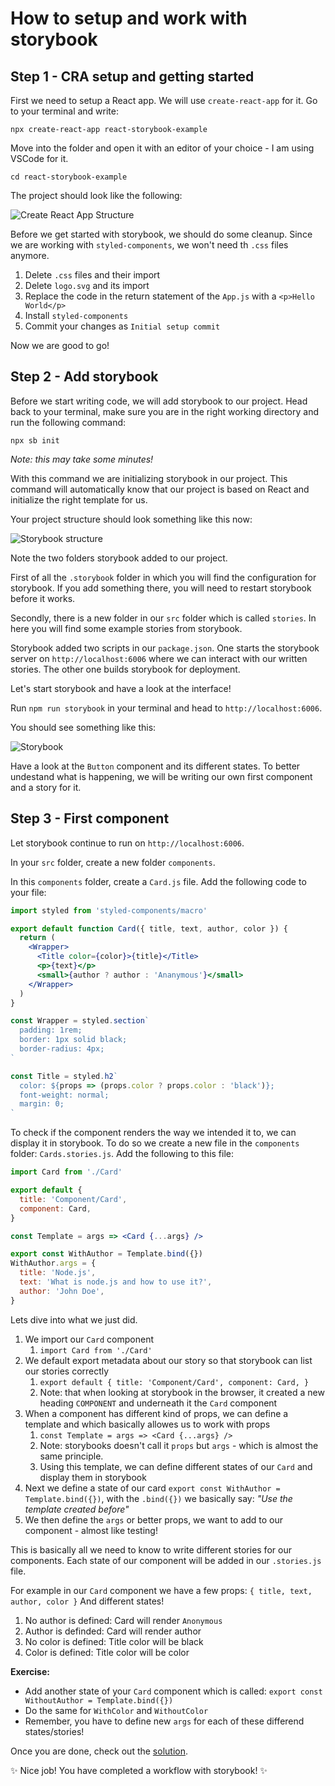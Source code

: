 # How to setup and work with storybook

## Step 1 - CRA setup and getting started

First we need to setup a React app. We will use `create-react-app` for it.
Go to your terminal and write:

`npx create-react-app react-storybook-example`

Move into the folder and open it with an editor of your choice - I am using VSCode for it.

`cd react-storybook-example`

The project should look like the following:

![Create React App Structure](assets/cra-setup.png)

Before we get started with storybook, we should do some cleanup. Since we are working with `styled-components`, we won't need th `.css` files anymore.

1. Delete `.css` files and their import
2. Delete `logo.svg` and its import
3. Replace the code in the return statement of the `App.js` with a `<p>Hello World</p>`
4. Install `styled-components`
5. Commit your changes as `Initial setup commit`

Now we are good to go!

## Step 2 - Add storybook

Before we start writing code, we will add storybook to our project. Head back to your terminal, make sure you are in the right working directory and run the following command:

`npx sb init`

_Note: this may take some minutes!_

With this command we are initializing storybook in our project. This command will automatically know that our project is based on React and initialize the right template for us.

Your project structure should look something like this now:

![Storybook structure](assets/storybook-structure.png)

Note the two folders storybook added to our project.

First of all the `.storybook` folder in which you will find the configuration for storybook. If you add something there, you will need to restart storybook before it works.

Secondly, there is a new folder in our `src` folder which is called `stories`. In here you will find some example stories from storybook.

Storybook added two scripts in our `package.json`. One starts the storybook server on `http://localhost:6006` where we can interact with our written stories. The other one builds storybook for deployment.

Let's start storybook and have a look at the interface!

Run `npm run storybook` in your terminal and head to `http://localhost:6006`.

You should see something like this:

![Storybook](assets/storybook.png)

Have a look at the `Button` component and its different states. To better undestand what is happening, we will be writing our own first component and a story for it.

## Step 3 - First component

Let storybook continue to run on `http://localhost:6006`.

In your `src` folder, create a new folder `components`.

In this `components` folder, create a `Card.js` file. Add the following code to your file:

```jsx
import styled from 'styled-components/macro'

export default function Card({ title, text, author, color }) {
  return (
    <Wrapper>
      <Title color={color}>{title}</Title>
      <p>{text}</p>
      <small>{author ? author : 'Ananymous'}</small>
    </Wrapper>
  )
}

const Wrapper = styled.section`
  padding: 1rem;
  border: 1px solid black;
  border-radius: 4px;
`

const Title = styled.h2`
  color: ${props => (props.color ? props.color : 'black')};
  font-weight: normal;
  margin: 0;
`
```

To check if the component renders the way we intended it to, we can display it in storybook. To do so we create a new file in the `components` folder: `Cards.stories.js`. Add the following to this file:

```jsx
import Card from './Card'

export default {
  title: 'Component/Card',
  component: Card,
}

const Template = args => <Card {...args} />

export const WithAuthor = Template.bind({})
WithAuthor.args = {
  title: 'Node.js',
  text: 'What is node.js and how to use it?',
  author: 'John Doe',
}
```

Lets dive into what we just did.

1. We import our `Card` component
   1. `import Card from './Card'`
2. We default export metadata about our story so that storybook can list our stories correctly
   1. `export default { title: 'Component/Card', component: Card, }`
   2. Note: that when looking at storybook in the browser, it created a new heading `COMPONENT` and underneath it the `Card` component
3. When a component has different kind of props, we can define a template and which basically allowes us to work with props
   1. `const Template = args => <Card {...args} />`
   2. Note: storybooks doesn't call it `props` but `args` - which is almost the same principle.
   3. Using this template, we can define different states of our `Card` and display them in storybook
4. Next we define a state of our card `export const WithAuthor = Template.bind({})`, with the `.bind({})` we basically say: _"Use the template created before"_
5. We then define the `args` or better props, we want to add to our component - almost like testing!

This is basically all we need to know to write different stories for our components. Each state of our component will be added in our `.stories.js` file.

For example in our `Card` component we have a few props: `{ title, text, author, color }`
And different states!

1. No author is defined: Card will render `Anonymous`
2. Author is definded: Card will render author
3. No color is defined: Title color will be black
4. Color is defined: Title color will be color

**Exercise:**

- Add another state of your `Card` component which is called: `export const WithoutAuthor = Template.bind({})`
- Do the same for `WithColor` and `WithoutColor`
- Remember, you have to define new `args` for each of these differend states/stories!

Once you are done, check out the [solution](solution).

✨ Nice job! You have completed a workflow with storybook! ✨
